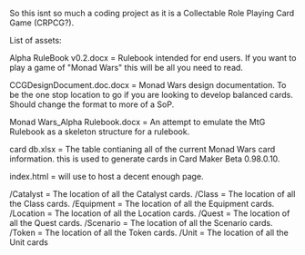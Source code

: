 So this isnt so much a coding project as it is a Collectable Role Playing Card Game (CRPCG?). 

List of assets:

Alpha RuleBook v0.2.docx = Rulebook intended for end users. If you want to play a game of "Monad Wars" this will be all you need to read.

CCGDesignDocument.doc.docx = Monad Wars design documentation. To be the one stop location to go if you are looking to develop balanced cards. Should change the format to more of a SoP.

Monad Wars_Alpha Rulebook.docx = An attempt to emulate the MtG Rulebook as a skeleton structure for a rulebook.

card db.xlsx = The table contianing all of the current Monad Wars card information. this is used to generate cards in Card Maker Beta 0.98.0.10.

index.html = will use to host a decent enough page.

/Catalyst = The location of all the Catalyst cards.
/Class = The location of all the Class cards.
/Equipment = The location of all the Equipment cards.
/Location = The location of all the Location cards.
/Quest = The location of all the Quest cards.
/Scenario = The location of all the Scenario cards.
/Token = The location of all the Token cards.
/Unit = The location of all the Unit cards
